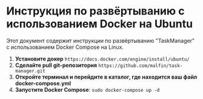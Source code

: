 # Инструкция по развёртыванию с использованием Docker на Ubuntu

Этот документ содержит инструкции по развёртыванию "TaskManager" с использованием Docker Compose на Linux.


1. **Установите докер**
``https://docs.docker.com/engine/install/ubuntu/``
2. **Сделайте pull git-репозитория**
``https://github.com/malfin/task-manager.git``
3. **Откройте терминал и перейдите в каталог, где находится ваш файл docker-compose.yml**
4. **Запустите Docker Compose**:
``sudo docker-compose up -d``
